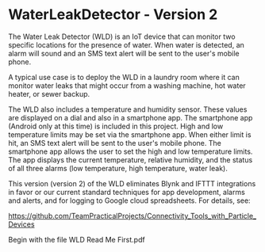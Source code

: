 # WaterLeakDetector - Version 2
The Water Leak Detector (WLD) is an IoT device that can monitor two specific locations for the presence of water. 
When water is detected, an alarm will sound and an SMS text alert will be sent to the user's mobile phone. 

A typical use case is to deploy the WLD in a laundry room where it can monitor water leaks that might occur from a washing machine, 
hot water heater, or sewer backup.

The WLD also includes a temperature and humidity sensor. These values are displayed on a dial and also in a smartphone app.  The
smartphone app (Android only at this time) is included in this project.  High and low temperature limits may be set via the smartphone
app.  When either limit is hit, an SMS text alert will be sent to the user's mobile phone.  The smartphone app allows the user to set the
high and low temperature limits.  The app displays the current temperature, relative humidity, and the status of all three alarms (low
temperature, high temperature, water leak).

This version (version 2) of the WLD eliminates Blynk and IFTTT integrations in favor or our current standard techniques for app development,
alarms and alerts, and for logging to Google cloud spreadsheets.  For details, see: 

https://github.com/TeamPracticalProjects/Connectivity_Tools_with_Particle_Devices

Begin with the file WLD Read Me First.pdf

<!--- ![front view completed project](Photos/Finished%20pointerB.JPG?raw=true "Completed Project") -->

<!--- ![app screen](Photos/App_screenshot.jpg?raw=true "App Screen") -->
